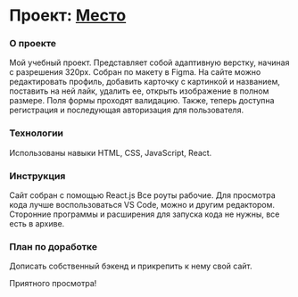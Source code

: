 # Проект: [Место](https://scanlin-prog.github.io/react-mesto-auth "Сайт от Ротаря")

### О проекте

   Мой учебный проект. Представляет собой адаптивную верстку, начиная с разрешения 320px.
   Собран по макету в Figma.
   На сайте можно редактировать профиль, добавить карточку с картинкой и названием, поставить на ней лайк, удалить ее, открыть изображение в полном размере. Поля формы проходят валидацию.
   Также, теперь доступна регистрация и последующая авторизация для пользователя.

### Технологии

   Использованы навыки HTML, CSS, JavaScript, React.


### Инструкция

   Сайт собран с помощью React.js
   Все роуты рабочие.
   Для просмотра кода лучше воспользоваться VS Code, можно и другим редактором.
   Сторонние программы и расширения для запуска кода не нужны, все есть в архиве.

### План по доработке

   Дописать собственный бэкенд и прикрепить к нему свой сайт.
    
   
Приятного просмотра!